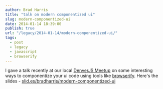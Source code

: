 ```yaml
---
author: Brad Harris
title: "talk on modern componentized ui"
slug: modern-componentized-ui
date: 2014-01-14 18:39:00
publish: true
url: "/legacy/2014-01-14/modern-componentized-ui/"
tags:
  - post
  - legacy
  - javascript
  - browserify
---
```


I gave a talk recently at our local [DenverJS Meetup][meetup] on some interesting ways to componentize your ui code using tools like [browserify][].  Here's the slides - [slid.es/bradharris/modern-componentized-ui][slides]

[meetup]: http://www.meetup.com/Denver-JS/events/156056702/
[browserify]: http://browserify.org/
[slides]: http://slid.es/bradharris/modern-componentized-ui/

